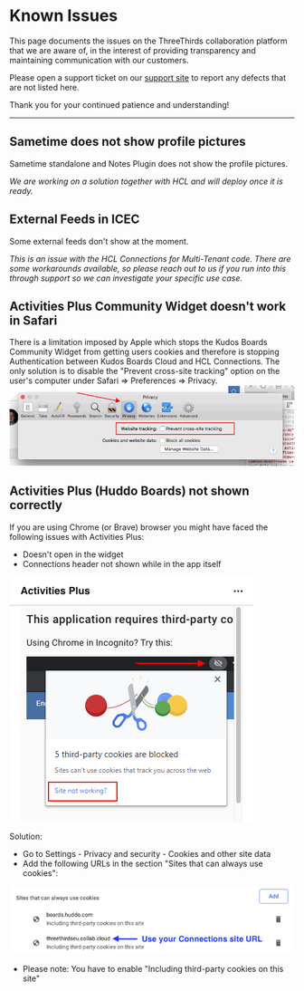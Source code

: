 # Known Issues

This page documents the issues on the ThreeThirds collaboration platform that we are aware of, in the interest of providing transparency and maintaining communication with our customers.

Please open a support ticket on our [support site](https://support.collab.cloud/)  to report any defects that are not listed here.

Thank you for your continued patience and understanding!

---

## Sametime does not show profile pictures

Sametime standalone and Notes Plugin does not show the profile pictures.

*We are working on a solution together with HCL and will deploy once it is ready.*

## External Feeds in ICEC

Some external feeds don't show at the moment.

*This is an issue with the HCL Connections for Multi-Tenant code. There are some workarounds available, so please reach out to us if you run into this through support so we can investigate your specific use case.*

## Activities Plus Community Widget doesn't work in Safari

There is a limitation imposed by Apple which stops the Kudos Boards Community Widget from getting users cookies and therefore is stopping Authentication between Kudos Boards Cloud and HCL Connections.
The only solution is to disable the "Prevent cross-site tracking" option on the user's computer under Safari => Preferences => Privacy.
![Safari Privacy](/assets/images/screen-shots/aplus/safari_cookies.png)

## Activities Plus (Huddo Boards) not shown correctly

If you are using Chrome (or Brave) browser you might have faced the following issues with Activities Plus:

- Doesn't open in the widget
- Connections header not shown while in the app itself

![id-comparison](/assets/images/screen-shots/aplus/aplus-third-party-cookie.png)

Solution:

- Go to Settings - Privacy and security - Cookies and other site data
- Add the following URLs in the section "Sites that can always use cookies":

![id-comparison](/assets/images/screen-shots/aplus/aplus-sites-that-can-always-use-cookies.png)

- Please note: You have to enable "Including third-party cookies on this site"

